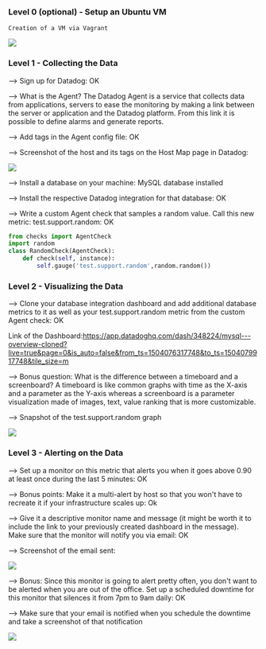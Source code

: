 
### Level 0 (optional) - Setup an Ubuntu VM

    Creation of a VM via Vagrant 
    
<a target="_blank" href="https://imageshack.com/i/pmh1MdTlp"><img src="http://imagizer.imageshack.us/v2/1024x768q90/922/h1MdTl.png" border="0"></a>


### Level 1 - Collecting the Data


--> Sign up for Datadog: OK

--> What is the Agent? The Datadog Agent is a service that collects data from applications, servers to ease the monitoring by making a link between the server or application and the Datadog platform. From this link it is possible to define alarms and generate reports.

--> Add tags in the Agent config file: OK

--> Screenshot of the  host and its tags on the Host Map page in Datadog:

<a target="_blank" href="https://imageshack.com/i/pmJmpI5Zp"><img src="http://imagizer.imageshack.us/v2/1024x768q90/922/JmpI5Z.png" border="0"></a>

--> Install a database on your machine: MySQL database installed

--> Install the respective Datadog integration for that database: OK

--> Write a custom Agent check that samples a random value. Call this new metric: test.support.random: OK

```python
from checks import AgentCheck
import random
class RandomCheck(AgentCheck):
	def check(self, instance):
		self.gauge('test.support.random',random.random())
```

### Level 2 - Visualizing the Data

--> Clone your database integration dashboard and add additional database metrics to it as well as your test.support.random metric from the custom Agent check: OK

Link of the Dashboard:https://app.datadoghq.com/dash/348224/mysql---overview-cloned?live=true&page=0&is_auto=false&from_ts=1504076317748&to_ts=1504079917748&tile_size=m

--> Bonus question: What is the difference between a timeboard and a screenboard?
A timeboard is like common graphs with time as the X-axis and a parameter as the Y-axis whereas a screenboard is a parameter visualization made of images, text, value ranking that is more customizable.

--> Snapshot of the test.support.random graph 

<a target="_blank" href="https://imageshack.com/i/pnaif7UTp"><img src="http://imagizer.imageshack.us/v2/1024x768q90/923/aif7UT.png" border="0"></a>


### Level 3 - Alerting on the Data

--> Set up a monitor on this metric that alerts you when it goes above 0.90 at least once during the last 5 minutes: OK

--> Bonus points: Make it a multi-alert by host so that you won't have to recreate it if your infrastructure scales up: Ok

--> Give it a descriptive monitor name and message (it might be worth it to include the link to your previously created dashboard in the message). Make sure that the monitor will notify you via email: OK
    
--> Screenshot of the email sent:

<a target="_blank" href="https://imageshack.com/i/pnEQb0PNp"><img src="http://imagizer.imageshack.us/v2/1024x768q90/923/EQb0PN.png" border="0"></a>

--> Bonus: Since this monitor is going to alert pretty often, you don't want to be alerted when you are out of the office. Set up a scheduled downtime for this monitor that silences it from 7pm to 9am daily: OK

--> Make sure that your email is notified when you schedule the downtime and take a screenshot of that notification

<a target="_blank" href="https://imageshack.com/i/pncz3Ynmp"><img src="http://imagizer.imageshack.us/v2/1024x768q90/923/cz3Ynm.png" border="0"></a>



